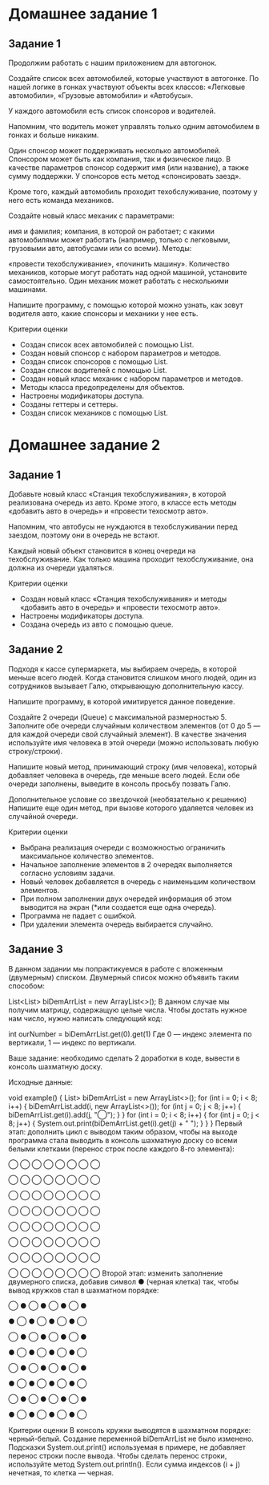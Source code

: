 # Домашнее задание 1

## Задание 1
Продолжим работать с нашим приложением для автогонок.

Создайте список всех автомобилей, которые участвуют в автогонке. По нашей логике в гонках участвуют объекты всех классов: «Легковые автомобили», «Грузовые автомобили» и «Автобусы».

У каждого автомобиля есть список спонсоров и водителей.

Напомним, что водитель может управлять только одним автомобилем в гонках и больше никаким.

Один спонсор может поддерживать несколько автомобилей. Спонсором может быть как компания, так и физическое лицо. В качестве параметров спонсор содержит имя (или название), а также сумму поддержки. У спонсоров есть метод «спонсировать заезд».

Кроме того, каждый автомобиль проходит техобслуживание, поэтому у него есть команда механиков.

Создайте новый класс механик с параметрами:

имя и фамилия;
компания, в которой он работает;
с какими автомобилями может работать (например, только с легковыми, грузовыми авто, автобусами или со всеми).
Методы:

«провести техобслуживание»,
«починить машину».
Количество механиков, которые могут работать над одной машиной, установите самостоятельно. Один механик может работать с несколькими машинами.

Напишите программу, с помощью которой можно узнать, как зовут водителя авто, какие спонсоры и механики у нее есть.

Критерии оценки
- Создан список всех автомобилей с помощью List.
- Создан новый спонсор с набором параметров и методов.
- Создан список спонсоров с помощью List.
- Создан список водителей с помощью List.
- Создан новый класс механик с набором параметров и методов.
- Методы класса предопределены для объектов.
- Настроены модификаторы доступа.
- Созданы геттеры и сеттеры.
- Создан список механиков с помощью List.

#  Домашнее задание 2

## Задание 1
Добавьте новый класс «Станция техобслуживания», в которой реализована очередь из авто. Кроме этого, в классе есть методы «добавить авто в очередь» и «провести техосмотр авто».

Напомним, что автобусы не нуждаются в техобслуживании перед заездом, поэтому они в очередь не встают.

Каждый новый объект становится в конец очереди на техобслуживание. Как только машина проходит техобслуживание, она должна из очереди удаляться.

Критерии оценки
- Создан новый класс «Станция техобслуживания» и методы «добавить авто в очередь» и «провести техосмотр авто».
- Настроены модификаторы доступа.
- Создана очередь из авто с помощью queue.


## Задание 2
Подходя к кассе супермаркета, мы выбираем очередь, в которой меньше всего людей. Когда становится слишком много людей, один из сотрудников вызывает Галю, открывающую дополнительную кассу.

Напишите программу, в которой имитируется данное поведение.

Создайте 2 очереди (Queue<String>) с максимальной размерностью 5. Заполните обе очереди случайным количеством элементов (от 0 до 5 — для каждой очереди свой случайный элемент). В качестве значения используйте имя человека в этой очереди (можно использовать любую строку/строки).

Напишите новый метод, принимающий строку (имя человека), который добавляет человека в очередь, где меньше всего людей. Если обе очереди заполнены, выведите в консоль просьбу позвать Галю.

Дополнительное условие со звездочкой
(необязательно к решению)
Напишите еще один метод, при вызове которого удаляется человек из случайной очереди.

Критерии оценки
- Выбрана реализация очереди с возможностью ограничить максимальное количество элементов.
- Начальное заполнение элементов в 2 очередях выполняется согласно условиям задачи.
- Новый человек добавляется в очередь с наименьшим количеством элементов.
- При полном заполнении двух очередей информация об этом выводится на экран (*или создается еще одна очередь).
- Программа не падает с ошибкой.
- При удалении элемента очередь выбирается случайно.


## Задание 3
В данном задании мы попрактикуемся в работе с вложенным (двумерным) списком. Двумерный список можно объявить таким способом:

List<List<Int>> biDemArrList = new ArrayList<>();
В данном случае мы получим матрицу, содержащую целые числа. Чтобы достать нужное нам число, нужно написать следующий код:

int ourNumber = biDemArrList.get(0).get(1)
Где 0 — индекс элемента по вертикали, 1 — индекс по вертикали.

Ваше задание: необходимо сделать 2 доработки в коде, вывести в консоль шахматную доску.

Исходные данные:

void example() {
List> biDemArrList = new ArrayList<>();
for (int i = 0; i < 8; i++) {
biDemArrList.add(i, new ArrayList<>());
for (int j = 0; j < 8; j++) {
biDemArrList.get(i).add(j, "◯");
}
}
for (int i = 0; i < 8; i++) {
for (int j = 0; j < 8; j++) {
System.out.print(biDemArrList.get(i).get(j) + " ");
}
}
}
Первый этап: дополнить цикл с выводом таким образом, чтобы на выходе программа стала выводить в консоль шахматную доску со всеми белыми клетками (перенос строк после каждого 8-го элемента):

◯ ◯ ◯ ◯ ◯ ◯ ◯ ◯

◯ ◯ ◯ ◯ ◯ ◯ ◯ ◯

◯ ◯ ◯ ◯ ◯ ◯ ◯ ◯

◯ ◯ ◯ ◯ ◯ ◯ ◯ ◯

◯ ◯ ◯ ◯ ◯ ◯ ◯ ◯

◯ ◯ ◯ ◯ ◯ ◯ ◯ ◯

◯ ◯ ◯ ◯ ◯ ◯ ◯ ◯

◯ ◯ ◯ ◯ ◯ ◯ ◯ ◯
Второй этап: изменить заполнение двумерного списка, добавив символ ● (черная клетка) так, чтобы вывод кружков стал в шахматном порядке:

◯ ● ◯ ● ◯ ● ◯ ●

● ◯ ● ◯ ● ◯ ● ◯

◯ ● ◯ ● ◯ ● ◯ ●

● ◯ ● ◯ ● ◯ ● ◯

◯ ● ◯ ● ◯ ● ◯ ●

● ◯ ● ◯ ● ◯ ● ◯

◯ ● ◯ ● ◯ ● ◯ ●

● ◯ ● ◯ ● ◯ ● ◯


Критерии оценки
В консоль кружки выводятся в шахматном порядке: черный-белый.
Создание переменной biDemArrList не было изменено.
Подсказки
System.out.print() используемая в примере, не добавляет перенос строки после вывода. Чтобы сделать перенос строки, используйте метод System.out.println().
Если сумма индексов (i + j) нечетная, то клетка — черная.